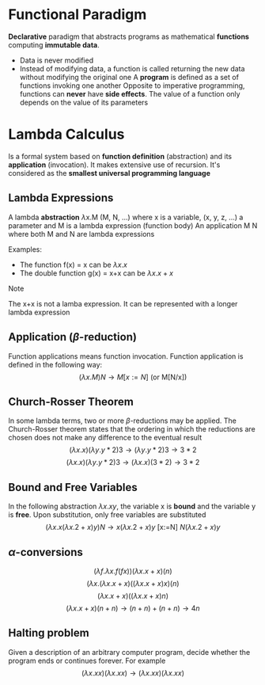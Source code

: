 # Functional Paradigm

**Declarative** paradigm that abstracts programs as mathematical **functions** computing **immutable data**.
- Data is never modified
- Instead of modifying data, a function is called returning the new data without modifying the original one
A **program** is defined as a set of functions invoking one another
Opposite to imperative programming, functions can **never** have **side effects**. The value of a function only depends on the value of its parameters

# Lambda Calculus

Is a formal system based on **function definition** (abstraction) and its **application** (invocation). It makes extensive use of recursion. 
It's considered as the **smallest universal programming language**

## Lambda Expressions

A lambda **abstraction** $\lambda$x.M (M, N, ...) where x is a variable, (x, y, z, ...) a parameter and M is a lambda expression (function body)
An application M N where both M and N are lambda expressions

Examples:
- The function f(x) = x can be $\lambda x.x$
- The double function g(x) = x+x can be $\lambda x.x+x$

>[!Note]
>The x+x is not a lamba expression. It can be represented with a longer lambda expression

## Application ($\beta$-reduction)

Function applications means function invocation. Function application is defined in the following way:
$$(\lambda x.M)N \rightarrow M[x:=N]  \text{ (or M[N/x])}$$

## Church-Rosser Theorem

In some lambda terms, two or more $\beta$-reductions may be applied. The Church-Rosser theorem states that the ordering in which the reductions are chosen does not make any difference to the eventual result
$$(\lambda x.x) (\lambda y.y*2) 3 \rightarrow (\lambda y.y*2)3 \rightarrow 3*2$$
$$(\lambda x.x) (\lambda y.y*2) 3 \rightarrow (\lambda x.x)(3*2) \rightarrow 3*2$$
## Bound and Free Variables

In the following abstraction $\lambda x.xy$, the variable x is **bound** and the variable y is **free**. Upon substitution, only free variables are substituted
$$(\lambda x.x(\lambda x.2+x)y)N \rightarrow x(\lambda x.2+x)y \text{ [x:=N] }N(\lambda x.2+x)y$$

## $\alpha$-conversions

$$(\lambda f.\lambda x.f(fx))(\lambda x.x+x)(n)$$
$$(\lambda x.(\lambda x.x+x)((\lambda x.x+x)x)(n)$$
$$(\lambda x.x+x)((\lambda x.x+x)n)$$
$$(\lambda x.x+x)(n+n) \rightarrow (n+n)+(n+n) \rightarrow 4n$$

## Halting problem

Given a description of an arbitrary computer program, decide whether the program ends or continues forever. For example
$$(\lambda x.xx)(\lambda x.xx) \rightarrow (\lambda x.xx)(\lambda x.xx)$$
